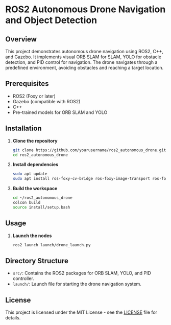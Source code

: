 # ROS2 Autonomous Drone Navigation and Object Detection

## Overview

This project demonstrates autonomous drone navigation using ROS2, C++, and Gazebo. It implements visual ORB SLAM for SLAM, YOLO for obstacle detection, and PID control for navigation. The drone navigates through a predefined environment, avoiding obstacles and reaching a target location.

## Prerequisites

- ROS2 (Foxy or later)
- Gazebo (compatible with ROS2)
- C++
- Pre-trained models for ORB SLAM and YOLO

## Installation

1. **Clone the repository**

    ```bash
    git clone https://github.com/yourusername/ros2_autonomous_drone.git
    cd ros2_autonomous_drone
    ```

2. **Install dependencies**

    ```bash
    sudo apt update
    sudo apt install ros-foxy-cv-bridge ros-foxy-image-transport ros-foxy-vision-msgs libopencv-dev
    ```

3. **Build the workspace**

    ```bash
    cd ~/ros2_autonomous_drone
    colcon build
    source install/setup.bash
    ```

## Usage

1. **Launch the nodes**

    ```bash
    ros2 launch launch/drone_launch.py
    ```

## Directory Structure

- `src/`: Contains the ROS2 packages for ORB SLAM, YOLO, and PID controller.
- `launch/`: Launch file for starting the drone navigation system.

## License

This project is licensed under the MIT License - see the [LICENSE](LICENSE) file for details.
